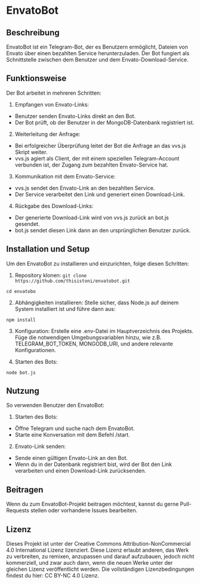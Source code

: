 # EnvatoBot

## Beschreibung

EnvatoBot ist ein Telegram-Bot, der es Benutzern ermöglicht, Dateien von Envato über einen bezahlten Service herunterzuladen. Der Bot fungiert als Schnittstelle zwischen dem Benutzer und dem Envato-Download-Service.

## Funktionsweise

Der Bot arbeitet in mehreren Schritten:

1. Empfangen von Envato-Links:
- Benutzer senden Envato-Links direkt an den Bot.
- Der Bot prüft, ob der Benutzer in der MongoDB-Datenbank registriert ist.
2. Weiterleitung der Anfrage:
- Bei erfolgreicher Überprüfung leitet der Bot die Anfrage an das vvs.js Skript weiter.
- vvs.js agiert als Client, der mit einem speziellen Telegram-Account verbunden ist, der Zugang zum bezahlten Envato-Service hat.
3. Kommunikation mit dem Envato-Service:
- vvs.js sendet den Envato-Link an den bezahlten Service.
- Der Service verarbeitet den Link und generiert einen Download-Link.
4. Rückgabe des Download-Links:
- Der generierte Download-Link wird von vvs.js zurück an bot.js gesendet.
- bot.js sendet diesen Link dann an den ursprünglichen Benutzer zurück.

## Installation und Setup

Um den EnvatoBot zu installieren und einzurichten, folge diesen Schritten:

1. Repository klonen:
`git clone https://github.com/thisistoni/envatobot.git`

`cd envatobo`

2. Abhängigkeiten installieren:
Stelle sicher, dass Node.js auf deinem System installiert ist und führe dann aus:

`npm install`

3. Konfiguration:
Erstelle eine .env-Datei im Hauptverzeichnis des Projekts.
Füge die notwendigen Umgebungsvariablen hinzu, wie z.B. TELEGRAM_BOT_TOKEN, MONGODB_URI, und andere relevante Konfigurationen.

4. Starten des Bots:

`node bot.js`

## Nutzung

So verwenden Benutzer den EnvatoBot:

1. Starten des Bots:
- Öffne Telegram und suche nach dem EnvatoBot.
- Starte eine Konversation mit dem Befehl /start.
2. Envato-Link senden:
- Sende einen gültigen Envato-Link an den Bot.
- Wenn du in der Datenbank registriert bist, wird der Bot den Link verarbeiten und einen Download-Link zurücksenden.
## Beitragen

Wenn du zum EnvatoBot-Projekt beitragen möchtest, kannst du gerne Pull-Requests stellen oder vorhandene Issues bearbeiten.

## Lizenz

Dieses Projekt ist unter der Creative Commons Attribution-NonCommercial 4.0 International Lizenz lizenziert. Diese Lizenz erlaubt anderen, das Werk zu verbreiten, zu remixen, anzupassen und darauf aufzubauen, jedoch nicht kommerziell, und zwar auch dann, wenn die neuen Werke unter der gleichen Lizenz veröffentlicht werden. Die vollständigen Lizenzbedingungen findest du hier: CC BY-NC 4.0 Lizenz.